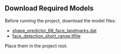## Download Required Models
Before running the project, download the model files:

- [shape_predictor_68_face_landmarks.dat](http://dlib.net/files/shape_predictor_68_face_landmarks.dat.bz2)
- [face_detection_short_range.tflite](https://github.com/google/mediapipe/blob/master/mediapipe/modules/face_detection/face_detection_short_range.tflite)

Place them in the project root.
